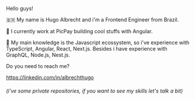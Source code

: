 Hello guys! 

🇧🇷 My name is Hugo Albrecht and i'm a Frontend Engineer from Brazil.

💼 I currently work at PicPay building cool stuffs with Angular.

🌱 My main knowledge is the Javascript ecossystem, so i've experience with TypeScript, Angular, React, Next.js. Besides i have experience with GraphQL,  Node.js, Nest.js.

Do you need to reach me?

https://linkedin.com/in/albrechthugo

###### (i've some private repositories, if you want to see my skills let's talk a bit)

